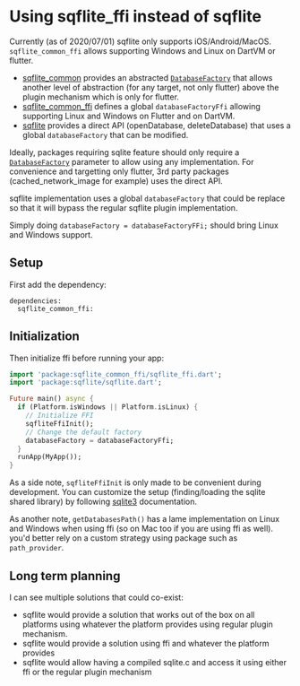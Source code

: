 # Using sqflite_ffi instead of sqflite

Currently (as of 2020/07/01) sqflite only supports iOS/Android/MacOS. `sqflite_common_ffi` allows supporting Windows and Linux
on DartVM or flutter.

* [sqflite_common](https://pub.dev/packages/sqflite_common) provides an abstracted [`DatabaseFactory`](https://pub.dev/documentation/sqflite_common/latest/sqlite_api/DatabaseFactory-class.html) that allows another level
  of abstraction (for any target, not only flutter) above the plugin mechanism which is only for flutter.
* [sqflite_common_ffi](https://pub.dev/packages/sqflite_common_ffi) defines a global `databaseFactoryFfi` allowing supporting Linux and Windows on Flutter and on DartVM.
* [sqflite](https://pub.dev/packages/sqflite) provides a direct API (openDatabase, deleteDatabase) that uses a global `databaseFactory` that can be modified.

Ideally, packages requiring sqlite feature should only require a [`DatabaseFactory`](https://pub.dev/documentation/sqflite_common/latest/sqlite_api/DatabaseFactory-class.html) parameter to allow using any implementation.
For convenience and targetting only flutter, 3rd party packages (cached_network_image for example) uses the direct API.

sqflite implementation uses a global `databaseFactory` that could be replace so that it will bypass the regular sqflite
plugin implementation.

Simply doing `databaseFactory = databaseFactoryFFi;` should bring Linux and Windows support.

## Setup

First add the dependency:

```
dependencies:
  sqflite_common_ffi:
```

## Initialization

Then initialize ffi before running your app:

```dart
import 'package:sqflite_common_ffi/sqflite_ffi.dart';
import 'package:sqflite/sqflite.dart';

Future main() async {
  if (Platform.isWindows || Platform.isLinux) {
    // Initialize FFI
    sqfliteFfiInit();
    // Change the default factory
    databaseFactory = databaseFactoryFfi;
  }
  runApp(MyApp());
}
```

As a side note, `sqfliteFfiInit` is only made to be convenient during development. You can customize the setup (finding/loading the sqlite shared library) by
following [sqlite3](https://pub.dev/packages/sqlite3) documentation.

As another note, `getDatabasesPath()` has a lame implementation on Linux and Windows when using ffi (so on Mac too if
you are using ffi as well). you'd better rely on a custom strategy using package such as `path_provider`.

## Long term planning

I can see multiple solutions that could co-exist:
* sqflite would provide a solution that works out of the box on all platforms using whatever the platform provides using regular plugin mechanism.
* sqflite would provide a solution using ffi and whatever the platform provides
* sqflite would allow having a compiled sqlite.c and access it using either ffi or the regular plugin mechanism